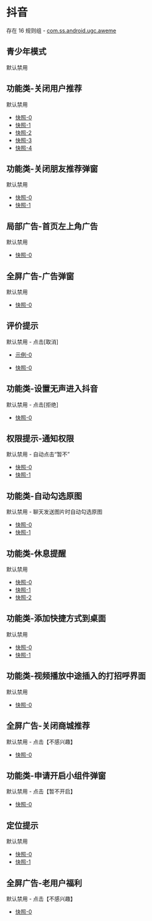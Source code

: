 # 抖音

存在 16 规则组 - [com.ss.android.ugc.aweme](/src/apps/com.ss.android.ugc.aweme.ts)

## 青少年模式

默认禁用

## 功能类-关闭用户推荐

默认禁用

- [快照-0](https://i.gkd.li/import/12520962)
- [快照-1](https://i.gkd.li/import/12520943)
- [快照-2](https://i.gkd.li/import/12675396)
- [快照-3](https://i.gkd.li/import/12675129)
- [快照-4](https://i.gkd.li/import/12675245)

## 功能类-关闭朋友推荐弹窗

默认禁用

- [快照-0](https://i.gkd.li/import/12525387)
- [快照-1](https://i.gkd.li/import/12525389)

## 局部广告-首页左上角广告

默认禁用

- [快照-0](https://i.gkd.li/import/12749276)

## 全屏广告-广告弹窗

默认禁用

- [快照-0](https://i.gkd.li/import/12769137)

## 评价提示

默认禁用 - 点击[取消]

- [示例-0](https://github.com/gkd-kit/inspect/assets/38517192/4554c785-39e0-4eac-9cfb-f1b1c2976008)

- [快照-0](https://i.gkd.li/import/13053628)

## 功能类-设置无声进入抖音

默认禁用 - 点击[拒绝]

- [快照-0](https://i.gkd.li/import/13256087)

## 权限提示-通知权限

默认禁用 - 自动点击“暂不”

- [快照-0](https://i.gkd.li/import/12675129)
- [快照-1](https://i.gkd.li/import/13669790)

## 功能类-自动勾选原图

默认禁用 - 聊天发送图片时自动勾选原图

- [快照-0](https://i.gkd.li/import/12846036)
- [快照-1](https://i.gkd.li/import/12846040)

## 功能类-休息提醒

默认禁用

- [快照-0](https://i.gkd.li/import/13241564)
- [快照-1](https://i.gkd.li/import/13372604)
- [快照-2](https://i.gkd.li/import/13372725)

## 功能类-添加快捷方式到桌面

默认禁用

- [快照-0](https://i.gkd.li/import/13338556)
- [快照-1](https://i.gkd.li/import/13669682)

## 功能类-视频播放中途插入的打招呼界面

默认禁用

- [快照-0](https://i.gkd.li/import/13379307)

## 全屏广告-关闭商城推荐

默认禁用 - 点击【不感兴趣】

- [快照-0](https://i.gkd.li/import/13800207)

## 功能类-申请开启小组件弹窗

默认禁用 - 点击【暂不开启】

- [快照-0](https://i.gkd.li/import/14123300)

## 定位提示

默认禁用

- [快照-0](https://i.gkd.li/import/13974006)
- [快照-1](https://i.gkd.li/import/13974007)

## 全屏广告-老用户福利

默认禁用 - 点击【不感兴趣】

- [快照-0](https://i.gkd.li/import/14157498)
